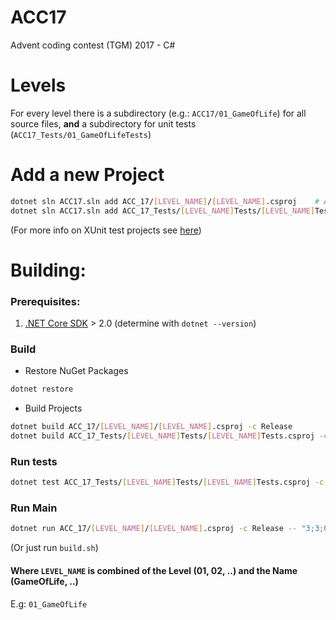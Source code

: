 # ACC17
Advent coding contest (TGM) 2017 - C#

# Levels
For every level there is a subdirectory (e.g.: `ACC17/01_GameOfLife`) for all source files, **and** a subdirectory for unit tests (`ACC17_Tests/01_GameOfLifeTests`)

# Add a new Project
```sh
dotnet sln ACC17.sln add ACC_17/[LEVEL_NAME]/[LEVEL_NAME].csproj    # Actual Project
dotnet sln ACC17.sln add ACC_17_Tests/[LEVEL_NAME]Tests/[LEVEL_NAME]Tests.csproj    # Test Project
```
(For more info on XUnit test projects see [here](https://docs.microsoft.com/en-us/dotnet/core/testing/unit-testing-with-dotnet-test))

# Building:
### Prerequisites:
1. [.NET Core SDK](https://www.microsoft.com/net/download) > 2.0 (determine with `dotnet --version`)

### Build
* Restore NuGet Packages
```sh
dotnet restore
```

* Build Projects
```sh
dotnet build ACC_17/[LEVEL_NAME]/[LEVEL_NAME].csproj -c Release
dotnet build ACC_17_Tests/[LEVEL_NAME]Tests/[LEVEL_NAME]Tests.csproj -c Release
```

### Run tests
```sh
dotnet test ACC_17_Tests/[LEVEL_NAME]Tests/[LEVEL_NAME]Tests.csproj -c CATEGORY_LEVEL
```

### Run Main
```sh
dotnet run ACC_17/[LEVEL_NAME]/[LEVEL_NAME].csproj -c Release -- "3;3;0;000111000$" "output.csv" "0" "50"
```

(Or just run `build.sh`)

#### Where `LEVEL_NAME` is combined of the Level (01, 02, ..) and the Name (GameOfLife, ..)
E.g: `01_GameOfLife`
